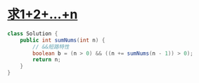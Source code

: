 # [求1+2+…+n](https://leetcode-cn.com/problems/qiu-12n-lcof/)

```java
class Solution {
    public int sumNums(int n) {
        // &&短路特性
        boolean b = (n > 0) && ((n += sumNums(n - 1)) > 0);
        return n;
    }
}
```

